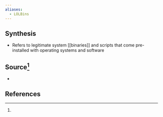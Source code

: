 ```yaml
---
aliases:
  - LOLBins
---
```

## Synthesis
- Refers to legitimate system [[binaries]] and scripts that come pre-installed with operating systems and software
## Source[^1]
- 
## References
[^1]: 